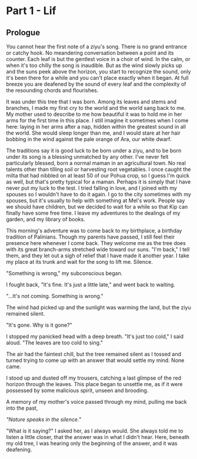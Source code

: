 
# Part 1 - Lif

## Prologue

  You cannot hear the first note of a ziyu's song. There is no grand entrance or catchy hook. No meandering conversation between a point and its counter. Each leaf is but the gentlest voice in a choir of wind. In the calm, or when it's too chilly the song is inaudible. But as the wind slowly picks up and the suns peek above the horizon, you start to recognize the sound, only it's been there for a while and you can't place exactly when it began. At full breeze you are deafened by the sound of every leaf and the complexity of the resounding chords and flourishes.

  It was under this tree that I was born. Among its leaves and stems and branches, I made my first cry to the world and the world sang back to me. My mother used to describe to me how beautiful it was to hold me in her arms for the first time in this place. I still imagine it sometimes when I come here: laying in her arms after a nap, hidden within the greatest sound in all the world. She would sleep longer than me, and I would stare at her hair bobbing in the wind against the pale orange of Ara, our white dwarf.

  The traditions say it is good luck to be born under a ziyu, and to be born under its song is a blessing unmatched by any other. I've never felt particularly blessed, born a normal maman in an agricultural town. No real talents other than tilling soil or harvesting root vegetables. I once caught the milta that had nibbled on at least 50 of our Pohua crop, so I guess I'm quick as well, but that's pretty typical for a maman. Perhaps it is simply that I have never put my luck to the test. I tried falling in love, and I joined with my spouses so I wouldn't have to do it again. I go to the city sometimes with my spouses, but it's usually to help with something at Mel's work. People say we should have children, but we decided to wait for a while so that Kip can finally have some free time. I leave my adventures to the dealings of my garden, and my library of books.

  This morning's adventure was to come back to my birthplace, a birthday tradition of Palinians. Though my parents have passed, I still feel their presence here whenever I come back. They welcome me as the tree does with its great branch-arms stretched wide toward our suns. "I'm back," I tell them, and they let out a sigh of relief that I have made it another year. I take my place at its trunk and wait for the song to lift me.
  Silence.

  "Something is wrong," my subconscious began.

  I fought back, "It's fine. It's just a little late," and went back to waiting.

  "...It's not coming. Something is wrong."

  The wind had picked up and the sunlight was warming the land, but the ziyu remained silent.

  "It's gone. Why is it gone?"

  I stopped my panicked head with a deep breath. "It's just too cold," I said aloud. "The leaves are too cold to sing."

  The air had the faintest chill, but the tree remained silent as I tossed and turned trying to come up with an answer that would settle my mind. None came.

  I stood up and dusted off my trousers, catching a last glimpse of the red horizon through the leaves. This place began to unsettle me, as if it were possessed by some malicious spirit, unseen and brooding.

  A memory of my mother's voice passed through my mind, pulling me back into the past,    

  *"Nature speaks in the silence."*

  "What is it saying?" I asked her, as I always would. She always told me to listen a little closer, that the answer was in what I didn't hear. Here, beneath my old tree, I was hearing only the beginning of the answer, and it was deafening.
